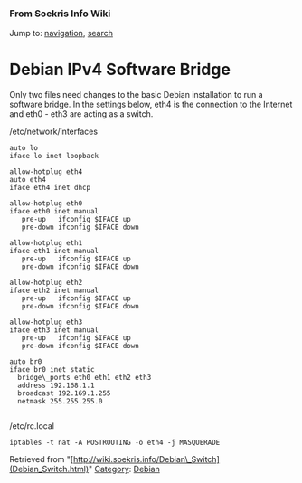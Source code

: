 
### From Soekris Info Wiki



Jump to: [navigation](Debian_Switch.html#column-one), [search](Debian_Switch.html#searchInput) 
#  Debian IPv4 Software Bridge


Only two files need changes to the basic Debian installation to run a software bridge. In the settings below, eth4 is the connection to the Internet and eth0 - eth3 are acting as a switch.


/etc/network/interfaces




```
auto lo
iface lo inet loopback
 
allow-hotplug eth4
auto eth4
iface eth4 inet dhcp

allow-hotplug eth0
iface eth0 inet manual
   pre-up   ifconfig $IFACE up
   pre-down ifconfig $IFACE down

allow-hotplug eth1
iface eth1 inet manual
   pre-up   ifconfig $IFACE up
   pre-down ifconfig $IFACE down

allow-hotplug eth2
iface eth2 inet manual
   pre-up   ifconfig $IFACE up 
   pre-down ifconfig $IFACE down

allow-hotplug eth3
iface eth3 inet manual
   pre-up   ifconfig $IFACE up
   pre-down ifconfig $IFACE down

auto br0
iface br0 inet static
  bridge\_ports eth0 eth1 eth2 eth3
  address 192.168.1.1
  broadcast 192.169.1.255
  netmask 255.255.255.0


```

/etc/rc.local




```
iptables -t nat -A POSTROUTING -o eth4 -j MASQUERADE

```



Retrieved from "[http://wiki.soekris.info/Debian\_Switch](Debian_Switch.html)"
[Category](https://web.archive.org/web/20180610231504/http://wiki.soekris.info/Special:Categories "Special:Categories"): [Debian](https://web.archive.org/web/20180610231504/http://wiki.soekris.info/index.php?title=Category:Debian&action=edit "Category:Debian")

 

